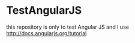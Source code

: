 TestAngularJS
=============

this repository is only to test Angular JS and I use http://docs.angularjs.org/tutorial 
